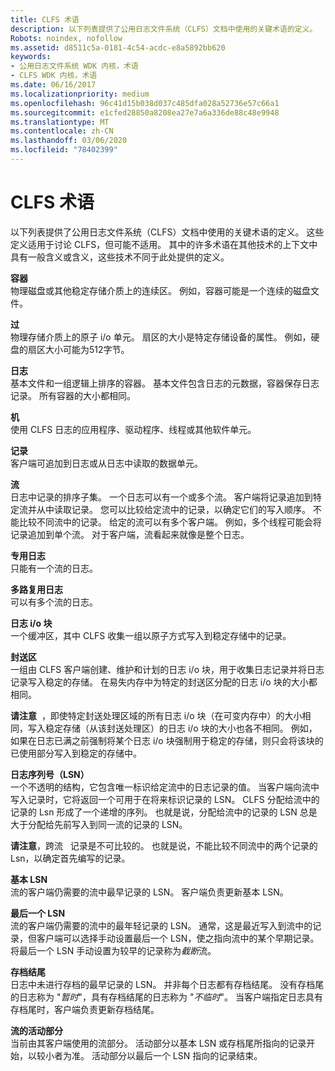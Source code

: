 ```yaml
---
title: CLFS 术语
description: 以下列表提供了公用日志文件系统（CLFS）文档中使用的关键术语的定义。
Robots: noindex, nofollow
ms.assetid: d8511c5a-0181-4c54-acdc-e8a5892bb620
keywords:
- 公用日志文件系统 WDK 内核，术语
- CLFS WDK 内核，术语
ms.date: 06/16/2017
ms.localizationpriority: medium
ms.openlocfilehash: 96c41d15b038d037c485dfa028a52736e57c66a1
ms.sourcegitcommit: e1cfed28850a8208ea27e7a6a336de88c48e9948
ms.translationtype: MT
ms.contentlocale: zh-CN
ms.lasthandoff: 03/06/2020
ms.locfileid: "78402399"
---
```

# <a name="clfs-terminology"></a>CLFS 术语


以下列表提供了公用日志文件系统（CLFS）文档中使用的关键术语的定义。 这些定义适用于讨论 CLFS，但可能不适用。 其中的许多术语在其他技术的上下文中具有一般含义或含义，这些技术不同于此处提供的定义。

<a href="" id="kernel-clfs-term-container"></a>**容器**  
物理磁盘或其他稳定存储介质上的连续区。 例如，容器可能是一个连续的磁盘文件。

<a href="" id="kernel-clfs-term-sector"></a>**过**  
物理存储介质上的原子 i/o 单元。 扇区的大小是特定存储设备的属性。 例如，硬盘的扇区大小可能为512字节。

<a href="" id="kernel-clfs-term-log"></a>**日志**  
基本文件和一组逻辑上排序的容器。 基本文件包含日志的元数据，容器保存日志记录。 所有容器的大小都相同。

<a href="" id="kernel-clfs-term-client"></a>**机**  
使用 CLFS 日志的应用程序、驱动程序、线程或其他软件单元。

<a href="" id="kernel-clfs-term-record"></a>**记录**  
客户端可追加到日志或从日志中读取的数据单元。

<a href="" id="kernel-clfs-term-stream"></a>**流**  
日志中记录的排序子集。 一个日志可以有一个或多个流。 客户端将记录追加到特定流并从中读取记录。 您可以比较给定流中的记录，以确定它们的写入顺序。 不能比较不同流中的记录。 给定的流可以有多个客户端。 例如，多个线程可能会将记录追加到单个流。 对于客户端，流看起来就像是整个日志。

<a href="" id="kernel-clfs-term-dedicated-log"></a>**专用日志**  
只能有一个流的日志。

<a href="" id="kernel-clfs-term-multiplexed-log"></a>**多路复用日志**  
可以有多个流的日志。

<a href="" id="kernel-clfs-term-log-i-o-block"></a>**日志 i/o 块**  
一个缓冲区，其中 CLFS 收集一组以原子方式写入到稳定存储中的记录。

<a href="" id="kernel-clfs-term-marshalling-area"></a>**封送区**  
一组由 CLFS 客户端创建、维护和计划的日志 i/o 块，用于收集日志记录并将日志记录写入稳定的存储。 在易失内存中为特定的封送区分配的日志 i/o 块的大小都相同。

**请注意**  ，即使特定封送处理区域的所有日志 i/o 块（在可变内存中）的大小相同，写入稳定存储（从该封送处理区）的日志 i/o 块的大小也各不相同。 例如，如果在日志已满之前强制将某个日志 i/o 块强制用于稳定的存储，则只会将该块的已使用部分写入到稳定的存储中。

 

<a href="" id="kernel-clfs-term-log-sequence-number--lsn"></a>**日志序列号（LSN）**  
一个不透明的结构，它包含唯一标识给定流中的日志记录的值。 当客户端向流中写入记录时，它将返回一个可用于在将来标识记录的 LSN。 CLFS 分配给流中的记录的 Lsn 形成了一个递增的序列。 也就是说，分配给流中的记录的 LSN 总是大于分配给先前写入到同一流的记录的 LSN。

**请注意**，跨流   记录是不可比较的。 也就是说，不能比较不同流中的两个记录的 Lsn，以确定首先编写的记录。

 

<a href="" id="kernel-clfs-term-base-lsn"></a>**基本 LSN**  
流的客户端仍需要的流中最早记录的 LSN。 客户端负责更新基本 LSN。

<a href="" id="kernel-clfs-term-last-lsn"></a>**最后一个 LSN**  
流的客户端仍需要的流中的最年轻记录的 LSN。 通常，这是最近写入到流中的记录，但客户端可以选择手动设置最后一个 LSN，使之指向流中的某个早期记录。 将最后一个 LSN 手动设置为较早的记录称为*截断*流。

<a href="" id="kernel-clfs-term-archive-tail"></a>**存档结尾**  
日志中未进行存档的最早记录的 LSN。 并非每个日志都有存档结尾。 没有存档尾的日志称为 "*暂时*"，具有存档结尾的日志称为 "*不临时*"。 当客户端指定日志具有存档尾时，客户端负责更新存档结尾。

<a href="" id="kernel-clfs-term-active-portion-of-a-stream"></a>**流的活动部分**  
当前由其客户端使用的流部分。 活动部分以基本 LSN 或存档尾所指向的记录开始，以较小者为准。 活动部分以最后一个 LSN 指向的记录结束。

 

 




